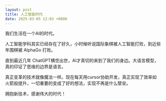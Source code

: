 ```yaml
---
layout: post
title: 人工智能时代
date: 2025-03-05 12:03 +0800
---
```


我们生活在一个AI的时代。

人工智能学科其实已经存在了好久，小时候听说国际象棋被人工智能打败，到近些年围棋被 AlphaGo 打败。

直到最近几年 ChatGPT横空出世，AI才真切的来到了我们的身边。大语言模型，真的印证了思维的边界是语言。

真正变革的技术就像魔法一样。现在每天用cursor协助开发，真正实现了效率如火箭般提升，一切重要的变成了好的想法，实现不再是什么壁垒。

拥抱新技术，感谢伟大的时代！
